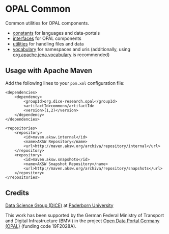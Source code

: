 # OPAL Common

Common utilities for OPAL components.

- [constants](../master/src/main/java/org/dice_research/opal/common/constants) for languages and data-portals
- [interfaces](../master/src/main/java/org/dice_research/opal/common/interfaces) for OPAL components
- [utilities](../master/src/main/java/org/dice_research/opal/common/utilities) for handling files and data
- [vocabulary](../master/src/main/java/org/dice_research/opal/common/vocabulary) for namespaces and uris (additionally, using [org.apache.jena.vocabulary](https://jena.apache.org/documentation/javadoc/jena/org/apache/jena/vocabulary/package-summary.html) is recommended)


## Usage with Apache Maven

Add the following lines to your `pom.xml` configuration file:

	<dependencies>
		<dependency>
			<groupId>org.dice-research.opal</groupId>
			<artifactId>common</artifactId>
			<version>[1,2)</version>
		</dependency>
	</dependencies>
	
	<repositories>
		<repository>
			<id>maven.aksw.internal</id>
			<name>AKSW Repository</name>
			<url>http://maven.aksw.org/archiva/repository/internal</url>
		</repository>
		<repository>
			<id>maven.aksw.snapshots</id>
			<name>AKSW Snapshot Repository</name>
			<url>http://maven.aksw.org/archiva/repository/snapshots</url>
		</repository>
	</repositories>


## Credits

[Data Science Group (DICE)](https://dice-research.org/) at [Paderborn University](https://www.uni-paderborn.de/)

This work has been supported by the German Federal Ministry of Transport and Digital Infrastructure (BMVI) in the project [Open Data Portal Germany (OPAL)](http://projekt-opal.de/) (funding code 19F2028A).

